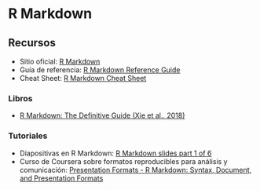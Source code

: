 # R Markdown

## Recursos
* Sitio oficial: [R Markdown](https://rmarkdown.rstudio.com/)
* Guía de referencia: [R Markdown Reference Guide](https://rstudio.com/wp-content/uploads/2015/03/rmarkdown-reference.pdf)
* Cheat Sheet: [R Markdown Cheat Sheet](https://rstudio.com/wp-content/uploads/2015/02/rmarkdown-cheatsheet.pdf)

### Libros
* [R Markdown: The Definitive Guide (Xie et al., 2018)](https://bookdown.org/yihui/rmarkdown/)

### Tutoriales
* Diapositivas en R Markdown: [R Markdown slides part 1 of 6](https://www.youtube.com/watch?v=gkyjTcpCITM)
* Curso de Coursera sobre formatos reproducibles para análisis y comunicación: [Presentation Formats - R Markdown: Syntax, Document, and Presentation Formats](https://www.coursera.org/lecture/reproducible-templates-analysis/presentation-formats-XQfZK)
